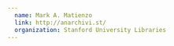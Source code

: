 ```yaml
---
  name: Mark A. Matienzo
  link: http://anarchivi.st/
  organization: Stanford University Libraries
---
```

